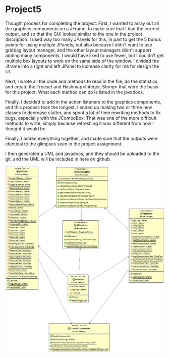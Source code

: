 
# Project5


Thought process for completing the project:
First, I wanted to array out all the graphics components on a JFrame, to 
make sure that I had the correct output, and so that the GUI looked 
similar to the one in the project discription.  I used way too many 
JPanels for this, in part to get the 5 bonus points for using multiple 
JPanels, but also because I didn't want to use gridbag layout manager, 
and the other layout managers didn't support adding many components.  I 
would have liked to use fewer, but I couldn't get multiple box layouts 
to work on the same side of the window.  I divided the Jframe into a 
right and left JPanel to increase clarity for me for design the UI.

Next, I wrote all the code and methods to read in the file, do the 
statistics, and create the Treeset<String> and Hashmap<Integer, String> 
that were the basis for this project.  What each method can do is listed 
in the javadocs.

Finally, I decided to add in the action listeners to the graphics 
components, and this process took the longest.  I ended up making two or 
three new classes to decrease clutter, and spent a lot of time rewriting 
methods to fix bugs, especially with the JComboBox.  That was one of the 
more difficult methods to write, simply because refreshing it was 
different from how I thought it would be.

Finally, I added everything together, and made sure that the outputs 
were identical to the glimpses seen in the project assignment.

I then generated a UML and javadocs, and they should be uploaded to the 
git, and the UML will be included in here on github.

![UML](https://github.com/nbpreussOU/Project5/blob/master/UML%20image.jpg)
